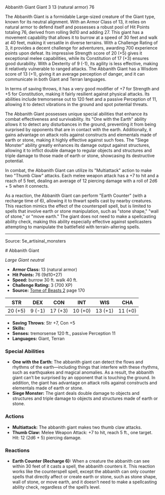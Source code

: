 <MonsterName/>Abbanith Giant</MonsterName>
<CreatureType/>Giant</CreatureType>
<CR/>3</CR>
<AC/>13 (natural armor)</AC>
<HP/>76</HP>
<summary>The Abbanith Giant is a formidable Large-sized creature of the Giant type, known for its neutral alignment. With an Armor Class of 13, it relies on natural armor to defend itself and possesses a robust pool of Hit Points totaling 76, derived from rolling 9d10 and adding 27. This giant has a movement capability that allows it to burrow at a speed of 30 feet and walk at 40 feet, making it versatile in diverse terrains. With a Challenge Rating of 3, it provides a decent challenge for adventurers, awarding 700 experience points upon defeat. Its impressive Strength score of 20 (+5) gives it exceptional melee capabilities, while its Constitution of 17 (+3) ensures good durability. With a Dexterity of 9 (-1), its agility is less effective, making it relatively vulnerable to ranged attacks. The Abbanith Giant has a Wisdom score of 13 (+1), giving it an average perception of danger, and it can communicate in both Giant and Terran languages.</summary>

<detail>

In terms of saving throws, it has a very good modifier of +7 for Strength and +5 for Constitution, making it fairly resilient against physical attacks. Its abilities include tremorsense out to 120 feet and a passive Perception of 11, allowing it to detect vibrations in the ground and spot potential threats. 

The Abbanith Giant possesses unique special abilities that enhance its combat effectiveness and survivability. Its "One with the Earth" ability allows it to detect any disturbances in the ground, preventing it from being surprised by opponents that are in contact with the earth. Additionally, it gains advantage on attack rolls against constructs and elementals made of earth or stone, making it highly effective against such foes. The "Siege Monster" ability greatly enhances its damage output against structures, allowing it to inflict double damage to regular objects and structures and triple damage to those made of earth or stone, showcasing its destructive potential.

In combat, the Abbanith Giant can utilize its "Multiattack" action to make two "Thumb Claw" attacks. Each melee weapon attack has a +7 to hit and a reach of 5 feet, dealing an average of 12 piercing damage with a roll of 2d6 + 5 when it connects.

As a reaction, the Abbanith Giant can perform "Earth Counter" (with a recharge time of 6), allowing it to thwart spells cast by nearby creatures. This reaction mimics the effect of the counterspell spell, but is limited to spells that involve earth or stone manipulation, such as "stone shape," "wall of stone," or "move earth." The giant does not need to make a spellcasting ability check, making this ability especially effective against spellcasters attempting to manipulate the battlefield with terrain-altering spells.</detail>



---

Source: 5e_artisinal_monsters

<statblock>
# Abbanith Giant

*Large* *Giant* *neutral*

- **Armor Class:** 13 (natural armor)
- **Hit Points:** 76 (9d10+27)
- **Speed:** burrow 30 ft. walk 40 ft.
- **Challenge Rating:** 3 (700 XP)
- **Source:** [Tome of Beasts 2](https://koboldpress.com/kpstore/product/tome-of-beasts-2-for-5th-edition) page 170

| STR | DEX | CON | INT | WIS | CHA |
| --- | --- | --- | --- | --- | --- |
| 20 (+5) | 9 (-1) | 17 (+3) | 10 (+0) | 13 (+1) | 11 (+0) |

- **Saving Throws**: Str +7, Con +5
- **Skills:** 
- **Senses:** tremorsense 120 ft., passive Perception 11
- **Languages:** Giant, Terran

### Special Abilities

- **One with the Earth:** The abbanith giant can detect the flows and rhythms of the earth—including things that interfere with these rhythms, such as earthquakes and magical anomalies. As a result, the abbanith giant can’t be surprised by an opponent that is touching the ground. In addition, the giant has advantage on attack rolls against constructs and elementals made of earth or stone.
- **Siege Monster:** The giant deals double damage to objects and structures and triple damage to objects and structures made of earth or stone.

### Actions

- **Multiattack:** The abbanith giant makes two thumb claw attacks.
- **Thumb Claw:** Melee Weapon Attack: +7 to hit, reach 5 ft., one target. Hit: 12 (2d6 + 5) piercing damage.

### Reactions

- **Earth Counter (Recharge 6):** When a creature the abbanith can see within 30 feet of it casts a spell, the abbanith counters it. This reaction works like the counterspell spell, except the abbanith can only counter spells that directly affect or create earth or stone, such as stone shape, wall of stone, or move earth, and it doesn’t need to make a spellcasting ability check, regardless of the spell’s level.


</statblock>


